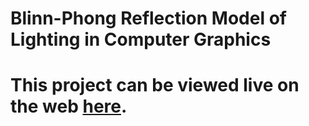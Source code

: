 # Blinn-Phong Reflection Model of Lighting in Computer Graphics 

# This project can be viewed live on the web [here](http://zacheryglass.com/Blinn-Phong-Reflection-Model/).